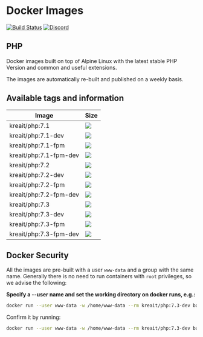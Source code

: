 # Docker Images

[![Build Status](https://travis-ci.org/kreait/docker-images.svg?branch=master)](https://travis-ci.org/kreait/docker-images)
[![Discord](https://img.shields.io/discord/523866370778333184.svg?color=7289da&logo=discord)](https://discord.gg/p4W55UM)

## PHP

Docker images built on top of Alpine Linux with the latest stable PHP Version and common and useful extensions.

The images are automatically re-built and published on a weekly basis.

## Available tags and information

| Image  | Size |
| --- | --- |
| kreait/php:7.1          | [![](https://images.microbadger.com/badges/image/kreait/php:7.1.svg)](https://microbadger.com/images/kreait/php:7.1) |
| kreait/php:7.1-dev      | [![](https://images.microbadger.com/badges/image/kreait/php:7.1-dev.svg)](https://microbadger.com/images/kreait/php:7.1-dev) |
| kreait/php:7.1-fpm      | [![](https://images.microbadger.com/badges/image/kreait/php:7.1-fpm.svg)](https://microbadger.com/images/kreait/php:7.1-fpm) |
| kreait/php:7.1-fpm-dev  | [![](https://images.microbadger.com/badges/image/kreait/php:7.1-fpm-dev.svg)](https://microbadger.com/images/kreait/php:7.1-fpm-dev) |
| kreait/php:7.2          | [![](https://images.microbadger.com/badges/image/kreait/php:7.2.svg)](https://microbadger.com/images/kreait/php:7.2) |
| kreait/php:7.2-dev      | [![](https://images.microbadger.com/badges/image/kreait/php:7.2-dev.svg)](https://microbadger.com/images/kreait/php:7.2-dev) |
| kreait/php:7.2-fpm      | [![](https://images.microbadger.com/badges/image/kreait/php:7.2-fpm.svg)](https://microbadger.com/images/kreait/php:7.2-fpm) |
| kreait/php:7.2-fpm-dev  | [![](https://images.microbadger.com/badges/image/kreait/php:7.2-fpm-dev.svg)](https://microbadger.com/images/kreait/php:7.2-fpm-dev) |
| kreait/php:7.3          | [![](https://images.microbadger.com/badges/image/kreait/php:7.3.svg)](https://microbadger.com/images/kreait/php:7.3) |
| kreait/php:7.3-dev      | [![](https://images.microbadger.com/badges/image/kreait/php:7.3-dev.svg)](https://microbadger.com/images/kreait/php:7.3-dev) |
| kreait/php:7.3-fpm      | [![](https://images.microbadger.com/badges/image/kreait/php:7.3-fpm.svg)](https://microbadger.com/images/kreait/php:7.3-fpm) |
| kreait/php:7.3-fpm-dev  | [![](https://images.microbadger.com/badges/image/kreait/php:7.3-fpm-dev.svg)](https://microbadger.com/images/kreait/php:7.3-fpm-dev) |

## Docker Security

All the images are pre-built with a user `www-data` and a group with the same name. Generally there is no need to run containers with `root` privileges, so we advise the following:

**Specify a --user name and set the working directory on docker runs, e.g.:**

```bash
docker run --user www-data -w /home/www-data --rm kreait/php:7.3-dev bash -c "php -v | grep 'Xdebug'"
```

Confirm it by running:

```bash
docker run --user www-data -w /home/www-data --rm kreait/php:7.3-dev bash -c "id ; env" 
```
